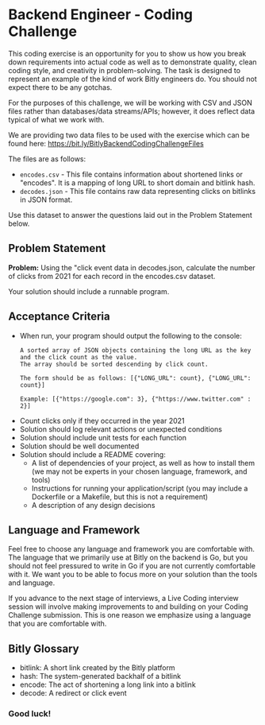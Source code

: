# Backend Engineer - Coding Challenge

This coding exercise is an opportunity for you to show us how you break down requirements into actual code as well as to demonstrate quality, clean coding style, and creativity in problem-solving. The task is designed to represent an example of the kind of work Bitly engineers do. You should not expect there to be any gotchas.

For the purposes of this challenge, we will be working with CSV and JSON files rather than databases/data streams/APIs; however, it does reflect data typical of what we work with.

We are providing two data files to be used with the exercise which can be found here: https://bit.ly/BitlyBackendCodingChallengeFiles 

The files are as follows:
* `encodes.csv` - This file contains information about shortened links or "encodes". It is a mapping of long URL to short domain and bitlink hash.
* `decodes.json` - This file contains raw data representing clicks on bitlinks in JSON format.

Use this dataset to answer the questions laid out in the Problem Statement below.

## Problem Statement

**Problem:** Using the "click event data in decodes.json, calculate the number of clicks from 2021 for each record in the encodes.csv dataset.

Your solution should include a runnable program.

## Acceptance Criteria

* When run, your program should output the following to the console:
    ```
    A sorted array of JSON objects containing the long URL as the key and the click count as the value. 
    The array should be sorted descending by click count.
    
    The form should be as follows: [{"LONG_URL": count}, {"LONG_URL": count}]
    
    Example: [{"https://google.com": 3}, {"https://www.twitter.com" : 2}]
    ```
* Count clicks only if they occurred in the year 2021
* Solution should log relevant actions or unexpected conditions
* Solution should include unit tests for each function 
* Solution should be well documented 
* Solution should include a README covering:
  - A list of dependencies of your project, as well as how to install them (we may not be experts in your chosen language, framework, and tools)
  - Instructions for running your application/script (you may include a Dockerfile or a Makefile, but this is not a requirement)
  - A description of any design decisions 

## Language and Framework

Feel free to choose any language and framework you are comfortable with. The language that we primarily use at Bitly on the backend is Go, but you should not feel pressured to write in Go if you are not currently comfortable with it. We want you to be able to focus more on your solution than the tools and language.

If you advance to the next stage of interviews, a Live Coding interview session will involve making improvements to and building on your Coding Challenge submission. This is one reason we emphasize using a language that you are comfortable with.

## Bitly Glossary

* bitlink: A short link created by the Bitly platform
* hash: The system-generated backhalf of a bitlink
* encode: The act of shortening a long link into a bitlink
* decode: A redirect or click event 


### Good luck!